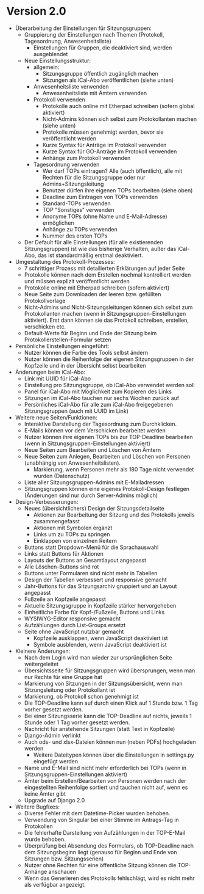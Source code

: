# Version 2.0

-   Überarbeitung der Einstellungen für Sitzungsgruppen:
    -   Gruppierung der Einstellungen nach Themen (Protokoll, Tagesordnung, Anwesenheitsliste)
        -   Einstellungen für Gruppen, die deaktiviert sind, werden ausgeblendet
    -   Neue Einstellungsstruktur:
        -   allgemein:
            -   Sitzungsgruppe öffentlich zugänglich machen
            -   Sitzungen als iCal-Abo veröffentlichen (siehe unten)
        -   Anwesenheitsliste verwenden
            -   Anwesenheitsliste mit Ämtern verwenden
        -   Protokoll verwenden
            -   Protokolle auch online mit Etherpad schreiben (sofern global aktiviert)
            -   Nicht-Admins können sich selbst zum Protokollanten machen (siehe unten)
            -   Protokolle müssen genehmigt werden, bevor sie veröffentlicht werden
            -   Kurze Syntax für Anträge im Protokoll verwenden
            -   Kurze Syntax für GO-Anträge im Protokoll verwenden
            -   Anhänge zum Protokoll verwenden
        -   Tagesordnung verwenden
            -   Wer darf TOPs eintragen? Alle (auch öffentlich), alle mit Rechten für die Sitzungsgruppe oder nur Admins+Sitzungsleitung
            -   Benutzer dürfen ihre eigenen TOPs bearbeiten (siehe oben)
            -   Deadline zum Eintragen von TOPs verwenden
            -   Standard-TOPs verwenden
            -   TOP "Sonstiges" verwenden
            -   Anonyme TOPs (ohne Name und E-Mail-Adresse) ermöglichen
            -   Anhänge zu TOPs verwenden
            -   Nummer des ersten TOPs
    -   Der Default für alle Einstellungen (für alle existierenden Sitzungsgruppen) ist wie das bisherige Verhalten, außer das iCal-Abo, das ist standardmäßig erstmal deaktiviert.
-   Umgestaltung des Protokoll-Prozesses:
    -   7 schrittiger Prozess mit detailierten Erklärungen auf jeder Seite
    -   Protokolle können nach dem Erstellen nochmal kontrolliert werden und müssen explizit veröffentlicht werden
    -   Protokolle online mit Etherpad schreiben (sofern aktiviert)
    -   Neue Seite zum Downloaden der leeren bzw. gefüllten Protokollvorlage
    -   Nicht-Admins und Nicht-Sitzungsleitungen können sich selbst zum Protokollanten machen (wenn in Sitzungsgruppen-Einstellungen aktiviert). Erst dann können sie das Protokoll schreiben, erstellen, verschicken etc.
    -   Default-Werte für Beginn und Ende der Sitzung beim Protokollerstellen-Formular setzen
-   Persönliche Einstellungen eingeführt:
    -   Nutzer können die Farbe des Tools selbst ändern
    -   Nutzer können die Reihenfolge der eigenen Sitzungsgruppen in der Kopfzeile und in der Übersicht selbst bearbeiten
-   Änderungen beim iCal-Abo:
    -   Link mit UUID für iCal-Abo
    -   Einstellung pro Sitzungsgruppe, ob iCal-Abo verwendet werden soll
    -   Panel für iCal-Abo mit Möglichkeit zum Kopieren des Links
    -   Sitzungen im iCal-Abo tauchen nur sechs Wochen zurück auf
    -   Persönliches iCal-Abo für alle zum iCal-Abo freigegebenen Sitzungsgruppen (auch mit UUID im Link)
-   Weitere neue Seiten/Funktionen:
    -   Interaktive Darstellung der Tagesordnung zum Durchklicken.
    -   E-Mails können vor dem Verschicken bearbeitet werden
    -   Nutzer können ihre eigenen TOPs bis zur TOP-Deadline bearbeiten (wenn in Sitzungsgruppen-Einstellungen aktiviert)
    -   Neue Seiten zum Bearbeiten und Löschen von Ämtern
    -   Neue Seiten zum Anlegen, Bearbeiten und Löschen von Personen (unabhängig von Anwesenheitslisten).
        -   Markierung, wenn Personen mehr als 180 Tage nicht verwendet wurden (Datenschutz)
    -   Liste aller Sitzungsgruppen-Admins mit E-Mailadressen
    -   Sitzungsgruppen können eine eigenes Protokoll-Design festlegen (Änderungen sind nur durch Server-Admins möglich)
-   Design-Verbesserungen:
    -   Neues (übersichtlichers) Design der Sitzungsdetailseite
        -   Aktionen zur Bearbeitung der Sitzung und des Protokolls jeweils zusammengefasst
        -   Aktionen mit Symbolen ergänzt
        -   Links um zu TOPs zu springen
        -   Einklappen von einzelnen Reitern
    -   Buttons statt Dropdown-Menü für die Sprachauswahl
    -   Links statt Buttons für Aktionen
    -   Layouts der Buttons an Gesamtlayout angepasst
    -   Alle Löschen-Buttons sind rot
    -   Buttons unter Formularen sind nicht mehr in Tabellen
    -   Design der Tabellen verbessert und responsive gemacht
    -   Jahr-Buttons für das Sitzungsarchiv gruppiert und an Layout angepasst
    -   Fußzeile an Kopfzeile angepasst
    -   Aktuelle Sitzungsgruppe in Kopfzeile stärker hervorgeheben
    -   Einheitliche Farbe für Kopf-/Fußzeile, Buttons und Links
    -   WYSIWYG-Editor responsive gemacht
    -   Aufzählungen durch List-Groups ersetzt
    -   Seite ohne JavaScript nutzbar gemacht
        -   Kopfzeile ausklappen, wenn JavaScript deaktiviert ist
        -   Symbole ausblenden, wenn JavaScript deaktiviert ist
-   Kleinere Änderungen:
    -   Nach dem Login wird man wieder zur ursprünglichen Seite weitergeleitet
    -   Übersichtsseite für Sitzungsgruppen wird übersprungen, wenn man nur Rechte für eine Gruppe hat
    -   Markierung von Sitzungen in der Sitzungsübersicht, wenn man Sitzungsleitung oder Protokollant ist
    -   Markierung, ob Protokoll schon genehmigt ist
    -   Die TOP-Deadline kann auf durch einen Klick auf 1 Stunde bzw. 1 Tag vorher gesetzt werden.
    -   Bei einer Sitzungsserie kann die TOP-Deadline auf nichts, jeweils 1 Stunde oder 1 Tag vorher gesetzt werden.
    -   Nachricht für anstehende Sitzungen (statt Text in Kopfzeile)
    -   Django-Admin verlinkt
    -   Auch ods- und xlsx-Dateien können nun (neben PDFs) hochgeladen werden
        -   Weitere Dateitypen können über die Einstellungen in settings.py eingefügt werden
    -   Name und E-Mail sind nicht mehr erforderlich bei TOPs (wenn in Sitzungsgruppen-Einstellungen aktiviert)
    -   Ämter beim Erstellen/Bearbeiten von Personen werden nach der eingestellten Reihenfolge sortiert und tauchen nicht auf, wenn es keine Ämter gibt
    -   Upgrade auf Django 2.0
-   Weitere Bugfixes:
    -   Diverse Fehler mit dem Datetime-Picker wurden behoben.
    -   Verwendung von Singular bei einer Stimme im Antrags-Tag in Protokollen
    -   Die fehlerhafte Darstellung von Aufzählungen in der TOP-E-Mail wurde behoben.
    -   Überprüfung bei Absendung des Formulars, ob TOP-Deadline nach dem Sitzungsbeginn liegt (genauso für Beginn und Ende von Sitzungen bzw. Sitzungsserien)
    -   Nutzer ohne Rechten für eine öffentliche Sitzung können die TOP-Anhänge anschauen
    -   Wenn das Generieren des Protokolls fehlschlägt, wird es nicht mehr als verfügbar angezeigt.
